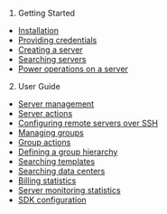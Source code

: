 1. Getting Started
  * [Installation](./1.-Getting-started#installation)
  * [Providing credentials](./1.-Getting-started#providing-credentials)
  * [Creating a server](./1.-Getting-started#creating-a-server)
  * [Searching servers](./1.-Getting-started#searching-servers)
  * [Power operations on a server](./1.-Getting-started#power-operations-on-a-server)
2. User Guide
  * [Server management](./2.1-Server-management)
  * [Server actions](./2.2-Server-actions)
  * [Configuring remote servers over SSH](./2.3-Configuring-remote-servers-over-SSH)
  * [Managing groups](./2.4-Managing-groups)
  * [Group actions](./2.5-Group-actions)
  * [Defining a group hierarchy](./2.6-Defining-a-group-hierarchy)
  * [Searching templates](./2.7-Searching-templates)
  * [Searching data centers](./2.8-Searching-data-centers)
  * [Billing statistics](./2.9-Billing-statistics)
  * [Server monitoring statistics](./2.10-Server-monitoring-statistics)
  * [SDK configuration](./2.11-SDK-configuration)

